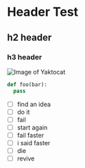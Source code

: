 # Header Test
## h2 header
### h3 header

![Image of Yaktocat](https://octodex.github.com/images/yaktocat.png)

```python
def foo(bar):
  pass
```
- [ ] find an idea
- [ ] do it
- [ ] fail
- [ ] start again
- [ ] fail faster
- [ ] i said faster
- [ ] die
- [ ] revive
